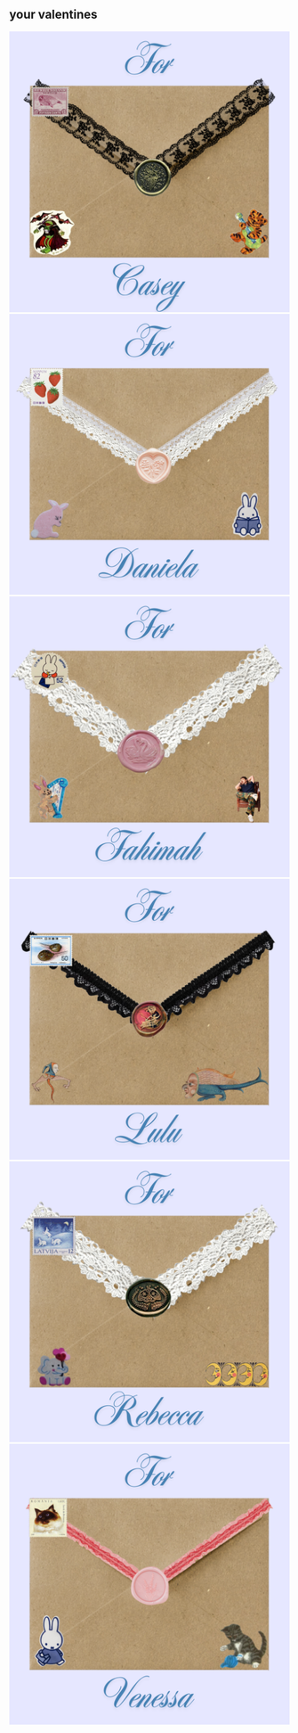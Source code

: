your valentines
---

<!-- <form onSubmit="return redirectPg();">
  <input id="userID" type="text" maxlength="3" />
  <input type="submit" class="submit" value="SUBMIT" />  
  <!-- <input onclick="return findProject()" type="submit" value="Go"/> 
</form> -->

<!-- <script>
  function redirectPg(){
    var response = document.getElementById('userID').value;
    if (response == "hi"){
      location.href = 'https://jessmiro.github.io/resources.html';
    }
    else {
      location.href = 'https://jessmiro.github.io/about-me.html';
    }
    return false;
    // document.location = '/' + document.getElementById('userId').value();
  }
</script> -->

<a href="https://jessmiro.github.io/casey.html">
    <img src="casey1.png" alt="Clickable Image">
</a>

<a href="https://jessmiro.github.io/daniela.html">
    <img src="daniela1.png" alt="Clickable Image">
</a>

<a href="https://jessmiro.github.io/fahimah.html">
    <img src="fahimah1.png" alt="Clickable Image">
</a>

<a href="https://jessmiro.github.io/lulu.html">
    <img src="lulu1.png" alt="Clickable Image">
</a>

<a href="https://jessmiro.github.io/rebecca.html">
    <img src="rebecca1.png" alt="Clickable Image">
</a>

<a href="https://jessmiro.github.io/venessa.html">
    <img src="venessa1.png" alt="Clickable Image">
</a>
